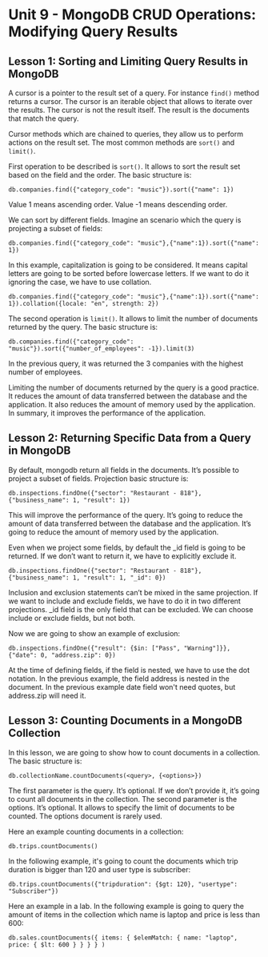 # Unit 9 - MongoDB CRUD Operations: Modifying Query Results

## Lesson 1: Sorting and Limiting Query Results in MongoDB

A cursor is a pointer to the result set of a query. For instance `find()` method returns a cursor. The cursor is an iterable object that allows to iterate over the results. The cursor is not the result itself. The result is the documents that match the query.

Cursor methods which are chained to queries, they allow us to perform actions on the result set. The most common methods are `sort()` and `limit()`.

First operation to be described is `sort()`. It allows to sort the result set based on the field and the order. The basic structure is:

```mongodb-json
db.companies.find({"category_code": "music"}).sort({"name": 1})
```
Value 1 means ascending order. Value -1 means descending order.

We can sort by different fields. Imagine an scenario which the query is projecting a subset of fields:

```mongodb-json
db.companies.find({"category_code": "music"},{"name":1}).sort({"name": 1})
```

In this example, capitalization is going to be considered. It means capital letters are going to be sorted before lowercase letters. If we want to do it ignoring the case, we have to use collation.

```mongodb-json
db.companies.find({"category_code": "music"},{"name":1}).sort({"name": 1}).collation({locale: "en", strength: 2})
```

The second operation is `limit()`. It allows to limit the number of documents returned by the query. The basic structure is:

```mongodb-json
db.companies.find({"category_code": "music"}).sort({"number_of_employees": -1}).limit(3)
```

In the previous query, it was returned the 3 companies with the highest number of employees.

Limiting the number of documents returned by the query is a good practice. It reduces the amount of data transferred between the database and the application. It also reduces the amount of memory used by the application. In summary, it improves the performance of the application.

## Lesson 2: Returning Specific Data from a Query in MongoDB

By default, mongodb return all fields in the documents. It’s possible to project a subset of fields. Projection basic structure is:

```mongodb-json
db.inspections.findOne({"sector": "Restaurant - 818"}, {"business_name": 1, "result": 1})
```

This will improve the performance of the query. It’s going to reduce the amount of data transferred between the database and the application. It’s going to reduce the amount of memory used by the application.

Even when we project some fields, by default the _id field is going to be returned. If we don’t want to return it, we have to explicitly exclude it.

```mongodb-json
db.inspections.findOne({"sector": "Restaurant - 818"}, {"business_name": 1, "result": 1, "_id": 0})
```

Inclusion and exclusion statements can’t be mixed in the same projection. If we want to include and exclude fields, we have to do it in two different projections. _id field is the only field that can be excluded. We can choose include or exclude fields, but not both.

Now we are going to show an example of exclusion:

```mongodb-json 
db.inspections.findOne({"result": {$in: ["Pass", "Warning"]}}, {"date": 0, "address.zip": 0})
```

At the time of defining fields, if the field is nested, we have to use the dot notation. In the previous example, the field address is nested in the document. In the previous example date field won't need quotes, but address.zip will need it.

## Lesson 3: Counting Documents in a MongoDB Collection

In this lesson, we are going to show how to count documents in a collection. The basic structure is:

```mongodb-json
db.collectionName.countDocuments(<query>, {<options>})
```

The first parameter is the query. It’s optional. If we don’t provide it, it’s going to count all documents in the collection. The second parameter is the options. It’s optional. It allows to specify the limit of documents to be counted. The options document is rarely used.

Here an example counting  documents in a collection:

```mongodb-json
db.trips.countDocuments()
```

In the following example, it's going to count the documents which trip duration is bigger than 120 and user type is subscriber:

```mongodb-json
db.trips.countDocuments({"tripduration": {$gt: 120}, "usertype": "Subscriber"})
```

Here an example in a lab. In the following example is going to query the amount of items in the collection which name is laptop and price is less than 600:

```mongodb-json
db.sales.countDocuments({ items: { $elemMatch: { name: "laptop", price: { $lt: 600 } } } } )
```